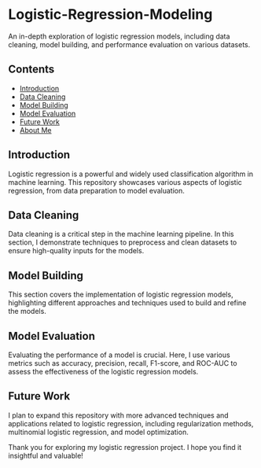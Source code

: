 # Logistic-Regression-Modeling

An in-depth exploration of logistic regression models, including data cleaning, model building, and performance evaluation on various datasets.

## Contents

- [Introduction](#introduction)
- [Data Cleaning](#data-cleaning)
- [Model Building](#model-building)
- [Model Evaluation](#model-evaluation)
- [Future Work](#future-work)
- [About Me](#about-me)

## Introduction

Logistic regression is a powerful and widely used classification algorithm in machine learning. This repository showcases various aspects of logistic regression, from data preparation to model evaluation.

## Data Cleaning

Data cleaning is a critical step in the machine learning pipeline. In this section, I demonstrate techniques to preprocess and clean datasets to ensure high-quality inputs for the models.

## Model Building

This section covers the implementation of logistic regression models, highlighting different approaches and techniques used to build and refine the models.

## Model Evaluation

Evaluating the performance of a model is crucial. Here, I use various metrics such as accuracy, precision, recall, F1-score, and ROC-AUC to assess the effectiveness of the logistic regression models.

## Future Work

I plan to expand this repository with more advanced techniques and applications related to logistic regression, including regularization methods, multinomial logistic regression, and model optimization.

Thank you for exploring my logistic regression project. I hope you find it insightful and valuable!
